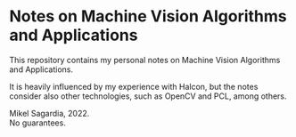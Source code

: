 # Notes on Machine Vision Algorithms and Applications

This repository contains my personal notes on Machine Vision Algorithms and Applications.

It is heavily influenced by my experience with Halcon, but the notes consider also other technologies, such as OpenCV and PCL, among others.

Mikel Sagardia, 2022.  
No guarantees.
